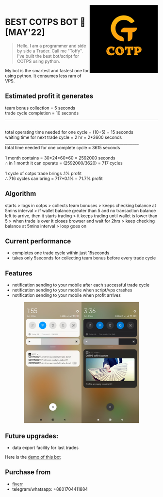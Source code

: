 <img src="files/resources/cotps_logo.png" align="right" />

# BEST COTPS BOT :robot: [MAY'22] 
> Hello, I am a programmer and side by side a Trader. Call me "Toffy". I've built the best bot/script for COTPS using python.

My bot is the smartest and fastest one for using python. It consumes less ram of VPS.

## Estimated profit it generates

team bonus collection = 5 seconds <br/>
trade cycle completion = 10 seconds <br/>
___________________________________________
<br/>
total operating time needed for one cycle = (10+5) = 15 seconds <br/>
waiting time for next trade cycle =  2 hr = 2*3600 seconds <br/>
_____________________________________________________________________
<br/>
total time needed for one complete cycle =  3615 seconds <br/>
<br/>
1 month contains = 30*24*60*60 = 2592000 seconds <br/>
∴ in 1 month it can operate = (2592000/3620) = 717 cycles <br/>
<br/>
1 cycle of cotps trade brings .1% profit <br/>
∴ 716 cycles can bring = 717*0.1% = 71.7% profit

## Algorithm
starts > logs in cotps > collects team bonuses > keeps checking balance at 5mins interval > if wallet balance greater than 5 and no transaction balance left to arrive, then it starts trading > it keeps trading until wallet is lower than 5 > when trade is over it closes browser and wait for 2hrs > keep checking balance at 5mins interval > loop goes on

## Current performance
- completes one trade cycle within just 15seconds 
- takes only 5seconds for collecting team bonus before every trade cycle

## Features 
- notification sending to your mobile after each successful trade cycle
- notification sending to your mobile when script/vps crashes
- notification sending to your mobile when profit arrives 
<div style="display:flex;justify-content: center;align-items:center;">
    <img src="files/resources/notification_1.jpg" height="400px" />
    <img src="files/resources/notification_2.jpg" height="400px" />
</div>

## Future upgrades:
- data export facility for last trades 

Here is the [demo of this bot](https://www.loom.com/share/e57f284c7c6e416ba894a77ce93eb83f) 

## Purchase from
- [fiverr](https://www.fiverr.com/share/ERl0x0) 
- telegram/whatsapp: +8801704411884  
